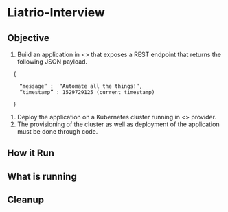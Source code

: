 # Liatrio-Interview

## Objective
1. Build an application in <> that exposes a REST endpoint that returns the following JSON payload.

```
  {
  
    “message” :  “Automate all the things!”,
    “timestamp” : 1529729125 (current timestamp)
    
  }
```

1. Deploy the application on a Kubernetes cluster running in <> provider. 
1. The provisioning of the cluster as well as deployment of the application must be done through code.

## How it Run

## What is running

## Cleanup

